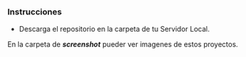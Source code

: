### Instrucciones

- Descarga el repositorio en la carpeta de tu Servidor Local.

En la carpeta de ***screenshot*** pueder ver imagenes de estos proyectos.
